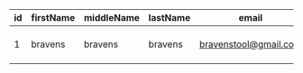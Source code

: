 |id |firstName|middleName|lastName|email                |username|password                                                        |contact   |contact_country_code|profilePicture|address|birthDate|role             |resetPasswordKey|resetPasswordDate|isActive|recruiter_id|recruiter_name|createdAt          |updatedAt          |
|---|---------|----------|--------|---------------------|--------|----------------------------------------------------------------|----------|--------------------|--------------|-------|---------|-----------------|----------------|-----------------|--------|------------|--------------|-------------------|-------------------|
|1  |bravens  |bravens   |bravens |bravenstool@gmail.com|bravens |34cd83ccd7f50b06eb615dc4d6ff1fdcf59b1c72ebf86149564e4874ed137024|9012347856|+91                 |              |       |         |BRAVEN_TOOL_ADMIN|                |                 |1       |            |              |2023-05-03 07:04:02|2023-05-03 07:04:02|
